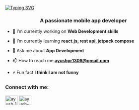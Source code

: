[![Typing SVG](https://readme-typing-svg.demolab.com?font=Fira+Code&size=32&duration=2500&pause=1000&center=true&vCenter=true&width=435&lines=Hello+There+%F0%9F%91%8B;This+is+AYUSH+PRAJAPATI)](https://git.io/typing-svg)


<h3 align="center">A passionate mobile app developer</h3>

- 🔭 I’m currently working on **Web Development skills**

- 🌱 I’m currently learning **react.js, rest api, jetpack compose**

- 💬 Ask me about **App Development**

- 📫 How to reach me **ayushpr1306@gmail.com**

- ⚡ Fun fact **I think I am not funny**

<h3 align="left">Connect with me:</h3>
<p align="left">
<a href="https://twitter.com/AYuSH_1306" target="blank"><img align="center" src="https://raw.githubusercontent.com/rahuldkjain/github-profile-readme-generator/master/src/images/icons/Social/twitter.svg" alt="ayush_1306" height="30" width="40" /></a>
<a href="https://linkedin.com/in/ayush-prajapati-3580a9256" target="blank"><img align="center" src="https://raw.githubusercontent.com/rahuldkjain/github-profile-readme-generator/master/src/images/icons/Social/linked-in-alt.svg" alt="ayush-prajapati-3580a9256" height="30" width="40" /></a>
</a>
</p>

